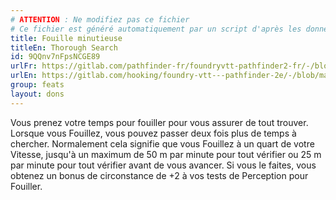 ```yaml
---
# ATTENTION : Ne modifiez pas ce fichier
# Ce fichier est généré automatiquement par un script d'après les données du module Foundry VTT officiel et de sa traduction
title: Fouille minutieuse
titleEn: Thorough Search
id: 9QQnv7nFpsNCGE89
urlFr: https://gitlab.com/pathfinder-fr/foundryvtt-pathfinder2-fr/-/blob/master/data/feats/9QQnv7nFpsNCGE89.htm
urlEn: https://gitlab.com/hooking/foundry-vtt---pathfinder-2e/-/blob/master/packs/data/feats.db/thorough-search.json
group: feats
layout: dons
---
```

Vous prenez votre temps pour fouiller pour vous assurer de tout trouver. Lorsque vous <a class="entity-link" data-pack="pf2e.actionspf2e" data-id="TiNDYUGlMmxzxBYU" draggable="true">Fouillez</a>, vous pouvez passer deux fois plus de temps à chercher. Normalement cela signifie que vous Fouillez à un quart de votre Vitesse, jusqu'à un maximum de 50 m par minute pour tout vérifier ou 25 m par minute pour tout vérifier avant de vous avancer. Si vous le faites, vous obtenez un bonus de circonstance de +2 à vos tests de Perception pour <a class="entity-link" data-pack="pf2e.actionspf2e" data-id="BlAOM2X92SI6HMtJ" draggable="true">Fouiller</a>.


